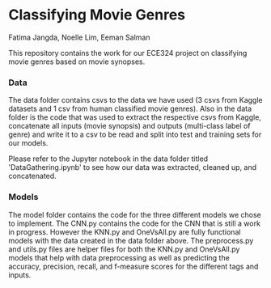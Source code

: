 # Classifying Movie Genres
Fatima Jangda, Noelle Lim, Eeman Salman

This repository contains the work for our ECE324 project on classifying movie genres based on movie synopses.

### Data 
The data folder contains csvs to the data we have used (3 csvs from Kaggle datasets and 1 csv from human classified movie genres). 
Also in the data folder is the code that was used to extract the respective csvs from Kaggle, concatenate all inputs (movie synopsis) and outputs (multi-class label of genre) and write it to a csv to be read and split into test and training sets for our models.

Please refer to the Jupyter notebook in the data folder titled 'DataGathering.ipynb' to see how our data was extracted, cleaned up, and concatenated. 

### Models

The model folder contains the code for the three different models we chose to implement. The CNN.py contains the code for the CNN that is still a work in progress. However the KNN.py and OneVsAll.py are fully functional models with the data created in the data folder above. The preprocess.py and utils.py files are helper files for both the KNN.py and OneVsAll.py models that help with data preprocessing as well as predicting the accuracy, precision, recall, and f-measure scores for the different tags and inputs.

